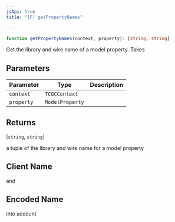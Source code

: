 ```yaml
---
jsApi: true
title: "[F] getPropertyNames"

---
```

```ts
function getPropertyNames(context, property): [string, string]
```

Get the library and wire name of a model property. Takes

## Parameters

| Parameter | Type | Description |
| ------ | ------ | ------ |
| `context` | `TCGCContext` |  |
| `property` | `ModelProperty` |  |

## Returns

[`string`, `string`]

a tuple of the library and wire name for a model property

## Client Name

and

## Encoded Name

into account
